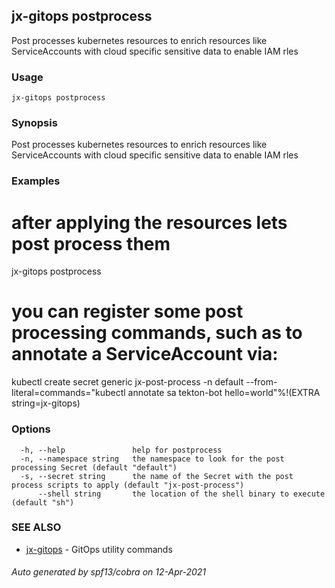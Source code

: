 ## jx-gitops postprocess

Post processes kubernetes resources to enrich resources like ServiceAccounts with cloud specific sensitive data to enable IAM rles

### Usage

```
jx-gitops postprocess
```

### Synopsis

Post processes kubernetes resources to enrich resources like ServiceAccounts with cloud specific sensitive data to enable IAM rles

### Examples

  # after applying the resources lets post process them
  jx-gitops postprocess
  
  # you can register some post processing commands, such as to annotate a ServiceAccount via:
  kubectl create secret generic jx-post-process -n default  --from-literal=commands="kubectl annotate sa tekton-bot hello=world"%!(EXTRA string=jx-gitops)

### Options

```
  -h, --help               help for postprocess
  -n, --namespace string   the namespace to look for the post processing Secret (default "default")
  -s, --secret string      the name of the Secret with the post process scripts to apply (default "jx-post-process")
      --shell string       the location of the shell binary to execute (default "sh")
```

### SEE ALSO

* [jx-gitops](jx-gitops.md)	 - GitOps utility commands

###### Auto generated by spf13/cobra on 12-Apr-2021
